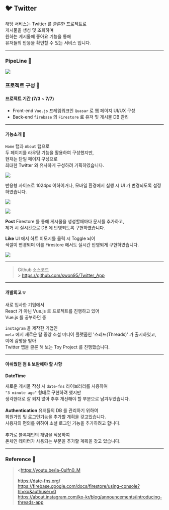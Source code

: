 ## 🐦 Twitter

해당 서비스는 Twitter 를 클론한 프로젝트로<br>
게시물을 생성 및 조회하며<br>
원하는 게시물에 좋아요 기능을 통해<br>
유저들의 반응을 확인할 수 있는 서비스 입니다.

---

### PipeLine 🔮

![](https://img1.daumcdn.net/thumb/R1280x0/?scode=mtistory2&fname=https%3A%2F%2Fblog.kakaocdn.net%2Fdn%2Fsrxye%2FbtsmRr3bFaU%2FvUDp0HSdqrOolc7AkX7RxK%2Fimg.png)

### 프로젝트 구성 🌱

#### 프로젝트 기간 (7/3 ~ 7/7)

- Front-end
  `Vue.js` 프레임워크인 `Quasar` 로 웹 페이지 UI/UX 구성
  <br>
- Back-end
  `firebase` 의 `Firestore` 로 유저 및 게시물 DB 관리

---

#### 기능소개 🔨

`Home` 탭과 `About` 탭으로<br>
두 페이지를 라우팅 기능을 활용하여 구성했지만,<br>
현재는 단일 페이지 구성으로<br>
최대한 Twitter 와 유사하게 구성하려 기획하였습니다.

![](https://img1.daumcdn.net/thumb/R1280x0/?scode=mtistory2&fname=https%3A%2F%2Fblog.kakaocdn.net%2Fdn%2FdELRVz%2FbtsmRoL8tH1%2F8bKeukn9TPqblEqnkkWgKK%2Fimg.png)

반응형 사이즈로 1024px 이하이거나,
모바일 환경에서 실행 시 UI 가 변경되도록 설정하였습니다.

![](https://img1.daumcdn.net/thumb/R1280x0/?scode=mtistory2&fname=https%3A%2F%2Fblog.kakaocdn.net%2Fdn%2FbnJX5G%2FbtsmQqxkx7n%2FqL6UOezmQyRg8KX1vOiRt0%2Fimg.png)

![](https://blog.kakaocdn.net/dn/bDHJup/btsmRsA0YP9/TeDUNz3HH7Glgw9050BKr0/img.gif)

**Post**
Firestore 를 통해 게시물을 생성할때마다 문서를 추가하고,<br>
제거 시 실시간으로 DB 에 반영되도록 구현하였습니다.

**Like**
UI 에서 하트 이모지를 클릭 시 Toggle 되어<br>
색깔이 변경되며 이를 Firestore 에서도 실시간 반영되게 구현하였습니다.

![](https://blog.kakaocdn.net/dn/csWhCq/btsmYMyxVTK/5AKomdMKTBKiQqgqwewD10/img.gif)

---

> Github 소스코드<br> > <https://github.com/swon95/Twitter_App>

---

#### 개발회고 💡

새로 입사한 기업에서<br>
React 가 아닌 Vue.js 로 프로젝트를 진행하고 있어<br>
Vue.js 를 공부하던 중<br>

`instagram` 을 제작한 기업인<br>
`meta` 에서 새로운 탈 중앙 소셜 미디어 플랫폼인 '스레드(Threads)' 가 출시하였고,<br>
이에 감명을 받아<br>
Twitter 앱을 클론 해 보는 Toy Project 를 진행했습니다.<br>

---

#### 아쉬웠던 점 & 보완해야 할 사항

**DateTime**

새로운 게시물 작성 시 `date-fns` 라이브러리를 사용하여<br>
`"3 minute ago"` 형태로 구현하려 했지만<br>
생각한대로 잘 되지 않아 추후 개선해야 할 부분으로 남겨두었습니다.<br>
<br>
**Authentication**
유저들의 DB 를 관리하기 위하여<br>
회원가입 및 로그인기능을 추가할 계획을 갖고있습니다.<br>
사용자의 편의를 위하여 소셜 로그인 기능을 추가하려고 합니다.
<Br><Br>
추가로 블록체인의 개념을 적용하여<br>
온체인 데이터가 사용되는 부분을 추가할 계획을 갖고 있습니다.

---

### Reference 🌊

> <https://youtu.be/la-0ulfn0_M<br><br><https://date-fns.org/><br><https://firebase.google.com/docs/firestore/using-console?hl=ko&authuser=0><br><https://about.instagram.com/ko-kr/blog/announcements/introducing-threads-app>
